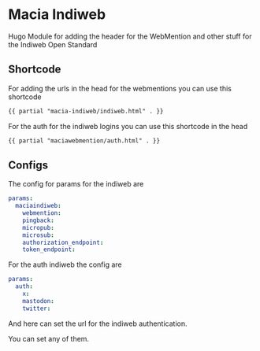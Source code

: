 # Macia Indiweb

Hugo Module for adding the header for the WebMention and other stuff for the Indiweb Open Standard

## Shortcode

For adding the urls in the head for the webmentions you can use this shortcode

~~~ html
{{ partial "macia-indiweb/indiweb.html" . }}
~~~

For the auth for the indiweb logins you can use this shortcode in the head

~~~ html
{{ partial "maciawebmention/auth.html" . }}
~~~

## Configs

The config for params for the indiweb are

~~~ yaml
params:
  maciaindiweb:
    webmention: 
    pingback: 
    micropub: 
    microsub: 
    authorization_endpoint: 
    token_endpoint: 
~~~

For the auth indiweb the config are

~~~yaml
params:
  auth:
    x:
    mastodon:
    twitter:

~~~
And here can set the url for the indiweb authentication.

You can set any of them.
